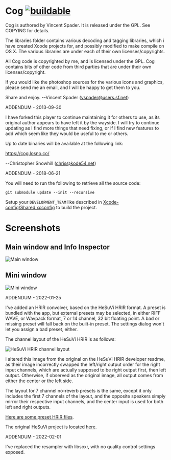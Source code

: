 Cog [![buildable](https://github.com/losnoco/Cog/actions/workflows/debug.yml/badge.svg)](https://github.com/losnoco/Cog/actions/workflows/debug.yml)
===

Cog is authored by Vincent Spader. It is released under the GPL. See COPYING for details.

The libraries folder contains various decoding and tagging libraries, which i have created Xcode projects for, and possibly modified to make compile on OS X. The various libraries are under each of their own licenses/copyrights.

All Cog code is copyrighted by me, and is licensed under the GPL. Cog contains bits of other code from third parties that are under their own licenses/copyright.
    
If you would like the photoshop sources for the various icons and graphics, please send me an email, and I will be happy to get them to you.

Share and enjoy.
--Vincent Spader (vspader@users.sf.net)


ADDENDUM - 2013-09-30

I have forked this player to continue maintaining it for others to use, as its
original author appears to have left it by the wayside. I will try to continue
updating as I find more things that need fixing, or if I find new features to
add which seem like they would be useful to me or others.

Up to date binaries will be available at the following link:

https://cog.losno.co/

--Christopher Snowhill (chris@kode54.net)

ADDENDUM - 2018-06-21

You will need to run the following to retrieve all the source code:

```
git submodule update --init --recursive
```

Setup your `DEVELOPMENT_TEAM` like described in [Xcode-config/Shared.xcconfig](https://github.com/losnoco/Cog/blob/main/Xcode-config/Shared.xcconfig) to build the project.

# Screenshots

## Main window and Info Inspector

![Main window](https://github.com/losnoco/Cog/blob/main/.github/images/MainWindow.png)

## Mini window

![Mini window](https://github.com/losnoco/Cog/blob/main/.github/images/MiniWindow.png)


ADDENDUM - 2022-01-25

I've added an HRIR convolver, based on the HeSuVi HRIR format. A preset is
bundled with the app, but external presets may be selected, in either RIFF
WAVE, or Wavpack format, 7 or 14 channel, 32 bit floating point. A bad or
missing preset will fall back on the built-in preset. The settings dialog
won't let you assign a bad preset, either.

The channel layout of the HeSuVi HRIR is as follows:

![HeSuVi HRIR channel layout](https://github.com/losnoco/Cog/blob/main/.github/images/HeSuVi-channel-map.png)

I altered this image from the original on the HeSuVi HRIR developer readme,
as their image incorrectly swapped the left/right output order for the right
input channels, which are actually supposed to be right output first, then
left output. Otherwise, if observed as the original image, all output comes
from either the center or the left side.

The layout for 7 channel no-reverb presets is the same, except it only
includes the first 7 channels of the layout, and the opposite speakers
simply mirror their respective input channels, and the center input is
used for both left and right outputs.


[Here are some preset HRIR files](https://cogcdn.cog.losno.co/HeSuVi-hrir-basic.7z).

The original HeSuVi project is located [here](https://sourceforge.net/projects/hesuvi/).

ADDENDUM - 2022-02-01

I've replaced the resampler with libsoxr, with no quality control settings exposed.